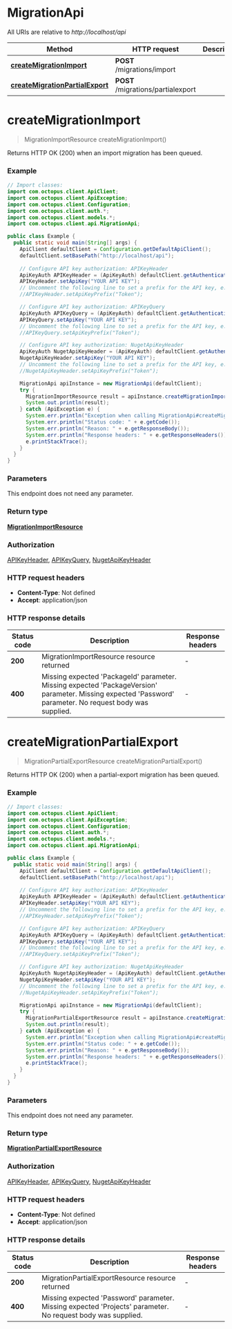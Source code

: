 # MigrationApi

All URIs are relative to *http://localhost/api*

Method | HTTP request | Description
------------- | ------------- | -------------
[**createMigrationImport**](MigrationApi.md#createMigrationImport) | **POST** /migrations/import | 
[**createMigrationPartialExport**](MigrationApi.md#createMigrationPartialExport) | **POST** /migrations/partialexport | 


<a name="createMigrationImport"></a>
# **createMigrationImport**
> MigrationImportResource createMigrationImport()



Returns HTTP OK (200) when an import migration has been queued.

### Example
```java
// Import classes:
import com.octopus.client.ApiClient;
import com.octopus.client.ApiException;
import com.octopus.client.Configuration;
import com.octopus.client.auth.*;
import com.octopus.client.models.*;
import com.octopus.client.api.MigrationApi;

public class Example {
  public static void main(String[] args) {
    ApiClient defaultClient = Configuration.getDefaultApiClient();
    defaultClient.setBasePath("http://localhost/api");
    
    // Configure API key authorization: APIKeyHeader
    ApiKeyAuth APIKeyHeader = (ApiKeyAuth) defaultClient.getAuthentication("APIKeyHeader");
    APIKeyHeader.setApiKey("YOUR API KEY");
    // Uncomment the following line to set a prefix for the API key, e.g. "Token" (defaults to null)
    //APIKeyHeader.setApiKeyPrefix("Token");

    // Configure API key authorization: APIKeyQuery
    ApiKeyAuth APIKeyQuery = (ApiKeyAuth) defaultClient.getAuthentication("APIKeyQuery");
    APIKeyQuery.setApiKey("YOUR API KEY");
    // Uncomment the following line to set a prefix for the API key, e.g. "Token" (defaults to null)
    //APIKeyQuery.setApiKeyPrefix("Token");

    // Configure API key authorization: NugetApiKeyHeader
    ApiKeyAuth NugetApiKeyHeader = (ApiKeyAuth) defaultClient.getAuthentication("NugetApiKeyHeader");
    NugetApiKeyHeader.setApiKey("YOUR API KEY");
    // Uncomment the following line to set a prefix for the API key, e.g. "Token" (defaults to null)
    //NugetApiKeyHeader.setApiKeyPrefix("Token");

    MigrationApi apiInstance = new MigrationApi(defaultClient);
    try {
      MigrationImportResource result = apiInstance.createMigrationImport();
      System.out.println(result);
    } catch (ApiException e) {
      System.err.println("Exception when calling MigrationApi#createMigrationImport");
      System.err.println("Status code: " + e.getCode());
      System.err.println("Reason: " + e.getResponseBody());
      System.err.println("Response headers: " + e.getResponseHeaders());
      e.printStackTrace();
    }
  }
}
```

### Parameters
This endpoint does not need any parameter.

### Return type

[**MigrationImportResource**](MigrationImportResource.md)

### Authorization

[APIKeyHeader](../README.md#APIKeyHeader), [APIKeyQuery](../README.md#APIKeyQuery), [NugetApiKeyHeader](../README.md#NugetApiKeyHeader)

### HTTP request headers

 - **Content-Type**: Not defined
 - **Accept**: application/json

### HTTP response details
| Status code | Description | Response headers |
|-------------|-------------|------------------|
**200** | MigrationImportResource resource returned |  -  |
**400** | Missing expected &#39;PackageId&#39; parameter.  Missing expected &#39;PackageVersion&#39; parameter.  Missing expected &#39;Password&#39; parameter.  No request body was supplied. |  -  |

<a name="createMigrationPartialExport"></a>
# **createMigrationPartialExport**
> MigrationPartialExportResource createMigrationPartialExport()



Returns HTTP OK (200) when a partial-export migration has been queued.

### Example
```java
// Import classes:
import com.octopus.client.ApiClient;
import com.octopus.client.ApiException;
import com.octopus.client.Configuration;
import com.octopus.client.auth.*;
import com.octopus.client.models.*;
import com.octopus.client.api.MigrationApi;

public class Example {
  public static void main(String[] args) {
    ApiClient defaultClient = Configuration.getDefaultApiClient();
    defaultClient.setBasePath("http://localhost/api");
    
    // Configure API key authorization: APIKeyHeader
    ApiKeyAuth APIKeyHeader = (ApiKeyAuth) defaultClient.getAuthentication("APIKeyHeader");
    APIKeyHeader.setApiKey("YOUR API KEY");
    // Uncomment the following line to set a prefix for the API key, e.g. "Token" (defaults to null)
    //APIKeyHeader.setApiKeyPrefix("Token");

    // Configure API key authorization: APIKeyQuery
    ApiKeyAuth APIKeyQuery = (ApiKeyAuth) defaultClient.getAuthentication("APIKeyQuery");
    APIKeyQuery.setApiKey("YOUR API KEY");
    // Uncomment the following line to set a prefix for the API key, e.g. "Token" (defaults to null)
    //APIKeyQuery.setApiKeyPrefix("Token");

    // Configure API key authorization: NugetApiKeyHeader
    ApiKeyAuth NugetApiKeyHeader = (ApiKeyAuth) defaultClient.getAuthentication("NugetApiKeyHeader");
    NugetApiKeyHeader.setApiKey("YOUR API KEY");
    // Uncomment the following line to set a prefix for the API key, e.g. "Token" (defaults to null)
    //NugetApiKeyHeader.setApiKeyPrefix("Token");

    MigrationApi apiInstance = new MigrationApi(defaultClient);
    try {
      MigrationPartialExportResource result = apiInstance.createMigrationPartialExport();
      System.out.println(result);
    } catch (ApiException e) {
      System.err.println("Exception when calling MigrationApi#createMigrationPartialExport");
      System.err.println("Status code: " + e.getCode());
      System.err.println("Reason: " + e.getResponseBody());
      System.err.println("Response headers: " + e.getResponseHeaders());
      e.printStackTrace();
    }
  }
}
```

### Parameters
This endpoint does not need any parameter.

### Return type

[**MigrationPartialExportResource**](MigrationPartialExportResource.md)

### Authorization

[APIKeyHeader](../README.md#APIKeyHeader), [APIKeyQuery](../README.md#APIKeyQuery), [NugetApiKeyHeader](../README.md#NugetApiKeyHeader)

### HTTP request headers

 - **Content-Type**: Not defined
 - **Accept**: application/json

### HTTP response details
| Status code | Description | Response headers |
|-------------|-------------|------------------|
**200** | MigrationPartialExportResource resource returned |  -  |
**400** | Missing expected &#39;Password&#39; parameter.  Missing expected &#39;Projects&#39; parameter.  No request body was supplied. |  -  |

